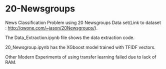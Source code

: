 # 20-Newsgroups
News Classification Problem using 20 Newsgroups Data set(Link to dataset : http://qwone.com/~jason/20Newsgroups/).

The Data_Extraction.ipynb file shows the data extraction code.

20_Newsgroup.ipynb has the XGboost model trained with TFIDF vectors.

Other Modern Experiments of using transfer learning failed due to lack of RAM.
